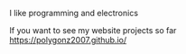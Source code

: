 I like programming and electronics


If you want to see my website projects so far
https://polygonz2007.github.io/
